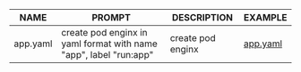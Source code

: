 | NAME | PROMPT | DESCRIPTION | EXAMPLE |
|------|--------|-------------|---------|
| app.yaml | create pod enginx in yaml format with name "app", label "run:app" | create pod enginx | [app.yaml](app.yaml) |